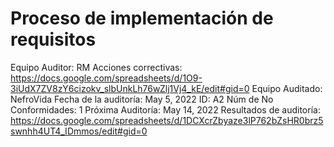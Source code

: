 # Proceso de implementación de requisitos

Equipo Auditor: RM
Acciones correctivas: https://docs.google.com/spreadsheets/d/1O9-3iUdX7ZV8zY6cizokv_slbUnkLh76wZlj1Vj4_kE/edit#gid=0
Equipo Auditado: NefroVida
Fecha de la auditoría: May 5, 2022
ID: A2
Núm de No Conformidades: 1
Próxima Auditoría: May 14, 2022
Resultados de auditoría: https://docs.google.com/spreadsheets/d/1DCXcrZbyaze3lP762bZsHR0brz5swnhh4UT4_IDmmos/edit#gid=0